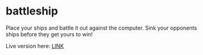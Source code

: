 # battleship

Place your ships and battle it out against the computer. Sink your opponents ships before they get yours to win!

Live version here: <a href="https://etchmon.github.io/battleship/">LINK</a>
